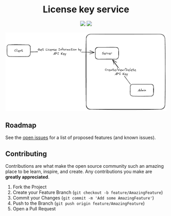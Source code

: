 <h1 align="center">
    License key service
</h1>

<div align="center">
    <img src="https://img.shields.io/badge/Status-Under%20Development-red">
    <img src="https://img.shields.io/badge/Platform-Windows%20%7C%20Linux-blue">
</div>

<br>

<img src="concept.jpg">
<!--
<style>
    img {
        -webkit-filter: invert(1);
        filter: invert(1);
    }
</style>
-->

<!-- ROADMAP -->
## Roadmap

See the [open issues](https://github.com/venotix/vlks/issues) for a list of proposed features (and known issues).


<!-- CONTRIBUTING -->
## Contributing

Contributions are what make the open source community such an amazing place to be learn, inspire, and create. Any contributions you make are **greatly appreciated**.

1. Fork the Project
2. Create your Feature Branch (`git checkout -b feature/AmazingFeature`)
3. Commit your Changes (`git commit -m 'Add some AmazingFeature'`)
4. Push to the Branch (`git push origin feature/AmazingFeature`)
5. Open a Pull Request
